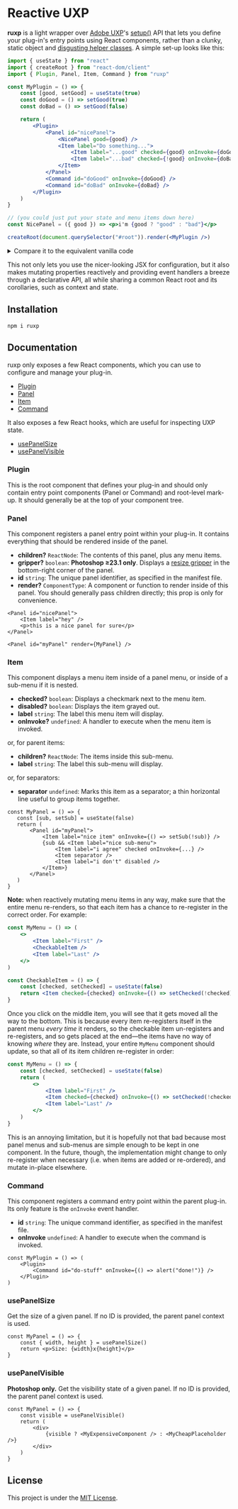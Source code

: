 # Reactive UXP

**ruxp** is a light wrapper over [Adobe UXP](https://developer.adobe.com/photoshop/)'s [setup()](https://developer.adobe.com/indesign/uxp/plugins/tutorials/adding-command-entrypoints/) API that lets you define your plug-in's entry points using React components, rather than a clunky, static object and [disgusting helper classes](https://github.com/AdobeDocs/uxp-photoshop-plugin-samples/blob/1928d832d9351627a319de6e341e3cfad0ef9ced/ui-react-starter/src/controllers/PanelController.jsx). A simple set-up looks like this:

```jsx
import { useState } from "react"
import { createRoot } from "react-dom/client"
import { Plugin, Panel, Item, Command } from "ruxp"

const MyPlugin = () => {
    const [good, setGood] = useState(true)
    const doGood = () => setGood(true)
    const doBad = () => setGood(false)

    return (
        <Plugin>
            <Panel id="nicePanel">
                <NicePanel good={good} />
                <Item label="Do something...">
                    <Item label="...good" checked={good} onInvoke={doGood} />
                    <Item label="...bad" checked={!good} onInvoke={doBad} />
                </Item>
            </Panel>
            <Command id="doGood" onInvoke={doGood} />
            <Command id="doBad" onInvoke={doBad} />
        </Plugin>
    )
}

// (you could just put your state and menu items down here)
const NicePanel = ({ good }) => <p>i'm {good ? "good" : "bad"}</p>

createRoot(document.querySelector("#root")).render(<MyPlugin />)
```

<details>
    <summary>Compare it to the equivalent vanilla code</summary>

```jsx
import { entrypoints } from "uxp"
import { createRoot } from "react-dom/client"
import { useState, useEffect, useSyncExternalStore } from "react"

entrypoints.setup({
    panels: {
        nicePanel: {
            create(root) {
                createRoot(root).render(<NicePanel />)
            },
            menuItems: [
                {
                    id: "doSomething",
                    label: "Do something...",
                    submenu: [
                        { id: "doSomethingGood", label: "...good", checked: true },
                        { id: "doSomethingBad", label: "...bad" }
                    ]
                }
            ],
            invokeMenu(id) {
                if (id == "doSomethingGood") goodness.doGood()
                else if (id == "doSomethingBad") goodness.doBad()
            }
        }
    },
    commands: {
        doGood: {
            run: () => goodness.doGood()
        },
        doBad: {
            run: () => goodness.doBad()
        }
    }
})

// (this is a "store")
const goodness = {
    state: true,
    doGood: () => ((this.state = true), this.update?.()),
    doBad: () => ((this.state = false), this.update?.())
}

function NicePanel() {
    const good = useSyncExternalStore(
        cb => {
            goodness.update = cb
            return () => delete goodness.update
        },
        () => goodness.state
    )

    useEffect(() => {
        const getItem = id => entrypoints.getPanel("nicePanel").menuItems.getItem(id)
        getItem("doSomethingGood").checked = good
        getItem("doSomethingBad").checked = !good
    }, [good])

    return <p>i'm {good ? "good" : "bad"}</p>
}
```

(At this point, you'd want to use a global state management library). In this case, you don't actually need to `useEffect` because the state lives outside, but it helps to illustrate what it would look like if you needed to derive UXP state from existing React state.

---

</details>

This not only lets you use the nicer-looking JSX for configuration, but it also makes mutating properties reactively and providing event handlers a breeze through a declarative API, all while sharing a common React root and its corollaries, such as context and state.

## Installation

```
npm i ruxp
```

## Documentation

<!-- #region doc-gen -->

ruxp only exposes a few React components, which you can use to configure and manage your plug-in.

-   [Plugin](#Plugin)
-   [Panel](#Panel)
-   [Item](#Item)
-   [Command](#Command)

It also exposes a few React hooks, which are useful for inspecting UXP state.

-   [usePanelSize](#usePanelSize)
-   [usePanelVisible](#usePanelVisible)

### Plugin

This is the root component that defines your plug-in and should only contain entry point components
(Panel or Command) and root-level mark-up. It should generally be at the top of your component tree.

### Panel

This component registers a panel entry point within your plug-in. It contains everything that
should be rendered inside of the panel.

-   **children?** `ReactNode`: The contents of this panel, plus any menu items.
-   **gripper?** `boolean`: **Photoshop ≥23.1 only**. Displays a [resize gripper](https://developer.adobe.com/photoshop/uxp/2022/ps_reference/media/photoshopcore/#suppressresizegripper) in the bottom-right corner of the panel.
-   **id** `string`: The unique panel identifier, as specified in the manifest file.
-   **render?** `ComponentType`: A component or function to render inside of this panel. You should generally pass children directly; this prop is only for convenience.

```tsx
<Panel id="nicePanel">
    <Item label="hey" />
    <p>this is a nice panel for sure</p>
</Panel>
```

```tsx
<Panel id="myPanel" render={MyPanel} />
```

### Item

This component displays a menu item inside of a panel menu, or inside of a sub-menu if it is nested.

-   **checked?** `boolean`: Displays a checkmark next to the menu item.
-   **disabled?** `boolean`: Displays the item grayed out.
-   **label** `string`: The label this menu item will display.
-   **onInvoke?** `undefined`: A handler to execute when the menu item is invoked.

or, for parent items:

-   **children?** `ReactNode`: The items inside this sub-menu.
-   **label** `string`: The label this sub-menu will display.

or, for separators:

-   **separator** `undefined`: Marks this item as a separator; a thin horizontal line useful to group items together.

```tsx
const MyPanel = () => {
   const [sub, setSub] = useState(false)
   return (
       <Panel id="myPanel">
           <Item label="nice item" onInvoke={() => setSub(!sub)} />
           {sub && <Item label="nice sub-menu">
               <Item label="i agree" checked onInvoke={...} />
               <Item separator />
               <Item label="i don't" disabled />
           </Item>}
       </Panel>
   )
}
```

**Note:** when reactively mutating menu items in any way, make sure that the entire menu re-renders, so that each item has a chance to re-register in the correct order. For example:

```jsx
const MyMenu = () => (
    <>
        <Item label="First" />
        <CheckableItem />
        <Item label="Last" />
    </>
)

const CheckableItem = () => {
    const [checked, setChecked] = useState(false)
    return <Item checked={checked} onInvoke={() => setChecked(!checked)} />
}
```

Once you click on the middle item, you will see that it gets moved all the way to the bottom. This is because every item re-registers itself in the parent menu _every time_ it renders, so the checkable item un-registers and re-registers, and so gets placed at the end—the items have no way of knowing _where_ they are. Instead, your entire `MyMenu` component should update, so that all of its item children re-register in order:

```jsx
const MyMenu = () => {
    const [checked, setChecked] = useState(false)
    return (
        <>
            <Item label="First" />
            <Item checked={checked} onInvoke={() => setChecked(!checked)} />
            <Item label="Last" />
        </>
    )
}
```

This is an annoying limitation, but it is hopefully not that bad because most panel menus and sub-menus are simple enough to be kept in one component. In the future, though, the implementation might change to only re-register when necessary (i.e. when items are added or re-ordered), and mutate in-place elsewhere.

### Command

This component registers a command entry point within the parent plug-in. Its only feature is the `onInvoke` event handler.

-   **id** `string`: The unique command identifier, as specified in the manifest file.
-   **onInvoke** `undefined`: A handler to execute when the command is invoked.

```tsx
const MyPlugin = () => (
    <Plugin>
        <Command id="do-stuff" onInvoke={() => alert("done!")} />
    </Plugin>
)
```

### usePanelSize

Get the size of a given panel. If no ID is provided, the parent panel context is used.

```tsx
const MyPanel = () => {
    const { width, height } = usePanelSize()
    return <p>Size: {width}x{height}</p>
}
```

### usePanelVisible

**Photoshop only.** Get the visibility state of a given panel. If no ID is provided, the parent panel context is used.

```tsx
const MyPanel = () => {
    const visible = usePanelVisible()
    return (
        <div>
            {visible ? <MyExpensiveComponent /> : <MyCheapPlaceholder />}
        </div>
    )
}
```
<!-- #endregion -->

## License

This project is under the [MIT License](./license).
